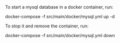 To start a mysql database in a docker container, run:

docker-compose -f src/main/docker/mysql.yml up -d

To stop it and remove the container, run:

docker-compose -f src/main/docker/mysql.yml down
